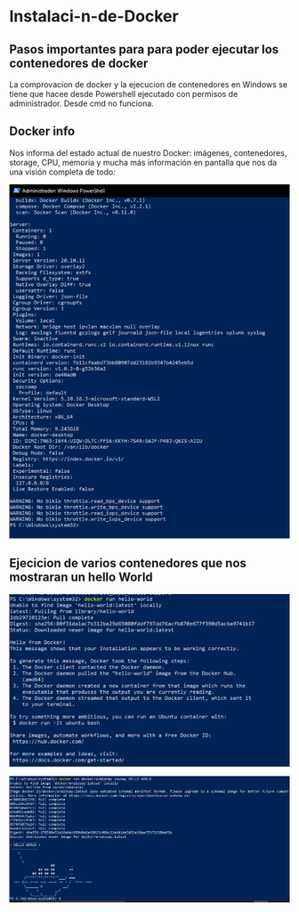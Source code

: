 # Instalaci-n-de-Docker

## Pasos importantes para para poder ejecutar los contenedores de docker

La comprovacion de docker y la ejecucion de contenedores en Windows se tiene que hacee desde Powershell ejecutado con permisos de administrador. Desde cmd no funciona.

## Docker info

Nos informa del estado actual de nuestro Docker: imágenes, contenedores, storage, CPU, memoria y mucha más información en pantalla que nos da una visión completa de todo:

![imagen](https://github.com/R4F31/Instalaci-n-de-Docker/blob/main/docker/1.PNG)

## Ejecicion de varios contenedores que nos mostraran un hello World

![imagen](https://github.com/R4F31/Instalaci-n-de-Docker/blob/main/docker/2.PNG)

![imagen](https://github.com/R4F31/Instalaci-n-de-Docker/blob/main/docker/3.PNG)

